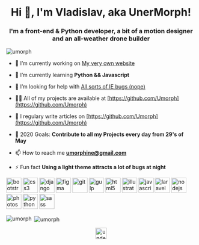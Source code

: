 <h1 align="center">Hi 👋, I'm Vladislav, aka UnerMorph!</h1>
<h3 align="center">I'm a front-end & Python developer, a bit of a motion designer and an all-weather drone builder</h3>

<p align="left"> <img src="https://komarev.com/ghpvc/?username=umorph" alt="umorph" /> </p>

- 🔭 I’m currently working on [My very own website](https://umorph.github.io/fullstack-website/)

- 🌱 I’m currently learning **Python && Javascript**

- 🤝 I’m looking for help with [All sorts of IE bugs (nope)](https://github.com/Umorph)

- 👨‍💻 All of my projects are available at [https://github.com/Umorph](https://github.com/Umorph)

- 📝 I regulary write articles on [https://github.com/Umorph](https://github.com/Umorph)

- 🥅 2020 Goals: **Contribute to all my Projects every day from 29's of May**

- 📫 How to reach me **umorphine@gmail.com**

- ⚡ Fun fact **Using a light theme attracts a lot of bugs at night**

<p align="left"><img src="https://devicons.github.io/devicon/devicon.git/icons/bootstrap/bootstrap-plain.svg" alt="bootstrap" width="40" height="40"/> <img src="https://devicons.github.io/devicon/devicon.git/icons/css3/css3-original-wordmark.svg" alt="css3" width="40" height="40"/> <img src="https://devicons.github.io/devicon/devicon.git/icons/django/django-original.svg" alt="django" width="40" height="40"/> <img src="https://www.vectorlogo.zone/logos/figma/figma-icon.svg" alt="figma" width="40" height="40"/> <img src="https://www.vectorlogo.zone/logos/git-scm/git-scm-icon.svg" alt="git" width="40" height="40"/> <img src="https://devicons.github.io/devicon/devicon.git/icons/gulp/gulp-plain.svg" alt="gulp" width="40" height="40"/> <img src="https://devicons.github.io/devicon/devicon.git/icons/html5/html5-original-wordmark.svg" alt="html5" width="40" height="40"/> <img src="https://www.vectorlogo.zone/logos/adobe_illustrator/adobe_illustrator-icon.svg" alt="illustrator" width="40" height="40"/> <img src="https://devicons.github.io/devicon/devicon.git/icons/javascript/javascript-original.svg" alt="javascript" width="40" height="40"/> <img src="https://devicons.github.io/devicon/devicon.git/icons/laravel/laravel-plain-wordmark.svg" alt="laravel" width="40" height="40"/> <img src="https://devicons.github.io/devicon/devicon.git/icons/nodejs/nodejs-original-wordmark.svg" alt="nodejs" width="40" height="40"/> <img src="https://devicons.github.io/devicon/devicon.git/icons/photoshop/photoshop-plain.svg" alt="photoshop" width="40" height="40"/> <img src="https://devicons.github.io/devicon/devicon.git/icons/python/python-original.svg" alt="python" width="40" height="40"/> <img src="https://devicons.github.io/devicon/devicon.git/icons/sass/sass-original.svg" alt="sass" width="40" height="40"/></p><p><img align="left" src="https://github-readme-stats.vercel.app/api/top-langs/?username=umorph&layout=compact&hide=html" alt="umorph" /></p>

<p>&nbsp;<img align="center" src="https://github-readme-stats.vercel.app/api?username=umorph&show_icons=true" alt="umorph" /></p>

<p align="center">
<a href="https://codepen.io/undermorphine" target="blank"><img align="center" src="https://cdn.jsdelivr.net/npm/simple-icons@3.0.1/icons/codepen.svg" alt="undermorphine" height="30" width="30" /></a>
</p>
